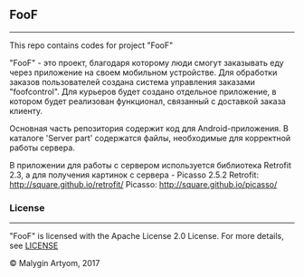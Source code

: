 ## FooF
---
This repo contains codes for project "FooF"

"FooF" - это проект, благодаря которому люди смогут заказывать еду через приложение на своем мобильном устройстве. Для обработки заказов пользователей создана система управления заказами "foofcontrol". Для курьеров будет создано отдельное приложение, в котором будет реализован функционал, связанный с доставкой заказа клиенту.

Основная часть репозитория содержит код для Android-приложения. В каталоге 'Server part' содержатся файлы, необходимые для корректной работы сервера.

В приложении для работы с сервером используется библиотека Retrofit 2.3, а для получения картинок с сервера - Picasso 2.5.2
Retrofit: http://square.github.io/retrofit/
Picasso: http://square.github.io/picasso/

### License
---
"FooF" is licensed with the Apache License 2.0 License. For more details, see [LICENSE](https://github.com/Wact/FooF/blob/master/LICENSE)

© Malygin Artyom, 2017
